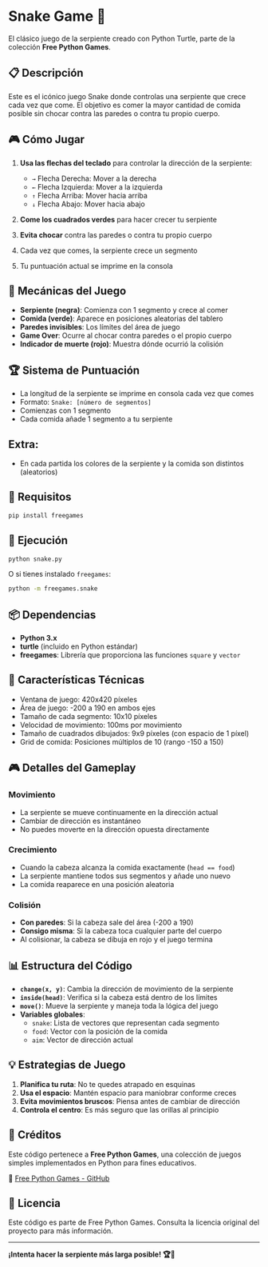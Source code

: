# Snake Game 🐍

El clásico juego de la serpiente creado con Python Turtle, parte de la colección **Free Python Games**.

## 📋 Descripción

Este es el icónico juego Snake donde controlas una serpiente que crece cada vez que come. El objetivo es comer la mayor cantidad de comida posible sin chocar contra las paredes o contra tu propio cuerpo.

## 🎮 Cómo Jugar

1. **Usa las flechas del teclado** para controlar la dirección de la serpiente:
   - `→` Flecha Derecha: Mover a la derecha
   - `←` Flecha Izquierda: Mover a la izquierda
   - `↑` Flecha Arriba: Mover hacia arriba
   - `↓` Flecha Abajo: Mover hacia abajo

2. **Come los cuadrados verdes** para hacer crecer tu serpiente
3. **Evita chocar** contra las paredes o contra tu propio cuerpo
4. Cada vez que comes, la serpiente crece un segmento
5. Tu puntuación actual se imprime en la consola

## 🎯 Mecánicas del Juego

- **Serpiente (negra)**: Comienza con 1 segmento y crece al comer
- **Comida (verde)**: Aparece en posiciones aleatorias del tablero
- **Paredes invisibles**: Los límites del área de juego
- **Game Over**: Ocurre al chocar contra paredes o el propio cuerpo
- **Indicador de muerte (rojo)**: Muestra dónde ocurrió la colisión

## 🏆 Sistema de Puntuación

- La longitud de la serpiente se imprime en consola cada vez que comes
- Formato: `Snake: [número de segmentos]`
- Comienzas con 1 segmento
- Cada comida añade 1 segmento a tu serpiente

## Extra:
- En cada partida los colores de la serpiente y la comida son distintos (aleatorios)

## 🔧 Requisitos

```bash
pip install freegames
```

## 🚀 Ejecución

```bash
python snake.py
```

O si tienes instalado `freegames`:

```bash
python -m freegames.snake
```

## 📦 Dependencias

- **Python 3.x**
- **turtle** (incluido en Python estándar)
- **freegames**: Librería que proporciona las funciones `square` y `vector`

## 🎲 Características Técnicas

- Ventana de juego: 420x420 píxeles
- Área de juego: -200 a 190 en ambos ejes
- Tamaño de cada segmento: 10x10 píxeles
- Velocidad de movimiento: 100ms por movimiento
- Tamaño de cuadrados dibujados: 9x9 píxeles (con espacio de 1 píxel)
- Grid de comida: Posiciones múltiplos de 10 (rango -150 a 150)

## 🎮 Detalles del Gameplay

### Movimiento
- La serpiente se mueve continuamente en la dirección actual
- Cambiar de dirección es instantáneo
- No puedes moverte en la dirección opuesta directamente

### Crecimiento
- Cuando la cabeza alcanza la comida exactamente (`head == food`)
- La serpiente mantiene todos sus segmentos y añade uno nuevo
- La comida reaparece en una posición aleatoria

### Colisión
- **Con paredes**: Si la cabeza sale del área (-200 a 190)
- **Consigo misma**: Si la cabeza toca cualquier parte del cuerpo
- Al colisionar, la cabeza se dibuja en rojo y el juego termina

## 📊 Estructura del Código

- **`change(x, y)`**: Cambia la dirección de movimiento de la serpiente
- **`inside(head)`**: Verifica si la cabeza está dentro de los límites
- **`move()`**: Mueve la serpiente y maneja toda la lógica del juego
- **Variables globales**:
  - `snake`: Lista de vectores que representan cada segmento
  - `food`: Vector con la posición de la comida
  - `aim`: Vector de dirección actual

## 💡 Estrategias de Juego

1. **Planifica tu ruta**: No te quedes atrapado en esquinas
2. **Usa el espacio**: Mantén espacio para maniobrar conforme creces
3. **Evita movimientos bruscos**: Piensa antes de cambiar de dirección
4. **Controla el centro**: Es más seguro que las orillas al principio

## 📝 Créditos

Este código pertenece a **Free Python Games**, una colección de juegos simples implementados en Python para fines educativos.

🔗 [Free Python Games - GitHub](https://github.com/grantjenks/free-python-games)

## 📄 Licencia

Este código es parte de Free Python Games. Consulta la licencia original del proyecto para más información.

---

**¡Intenta hacer la serpiente más larga posible! 🏆🐍**

